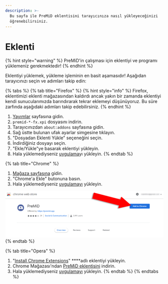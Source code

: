```yaml
---
description: >-
  Bu sayfa ile PreMiD eklentisini tarayıcınıza nasıl yükleyeceğinizi
  öğrenebilirsiniz.
---
```


# Eklenti

{% hint style="warning" %}
PreMiD'in çalışması için eklentiyi ve programı yüklemeniz gerekmektedir!
{% endhint %}

Eklentiyi yüklemek, yükleme işleminin en basit aşamasıdır! Aşağıdan tarayıcınızı seçin ve adımları takip edin:

{% tabs %}
{% tab title="Firefox" %}
{% hint style="info" %}
Firefox, eklentimizi eklenti mağazasından kaldırdı ancak yakın bir zamanda eklentiyi kendi sunucularımızda barındırarak tekrar eklemeyi düşünüyoruz. Bu süre zarfında aşağıdaki adımları takip edebilirsiniz.
{% endhint %}

1. [Yayımlar](https://github.com/PreMiD/PreMiD/releases) sayfasına gidin.
2. `premid-*-fx.xpi` dosyasını indirin.
3. Tarayıcınızdan `about:addons` sayfasına gidin.
4. Sağ üstte bulunan ufak ayarlar simgesine tıklayın.
5. "Dosyadan Eklenti Yükle" seçeneğini seçin.
6. İndirdiğiniz dosyayı seçin.
7. "Ekle/Yükle"ye basarak eklentiyi yükleyin.
8. Hala yüklemediyseniz [uygulama](uygulama.md)yı yükleyin.
{% endtab %}

{% tab title="Chrome" %}
1. [Mağaza sayfasına](https://chrome.google.com/webstore/detail/premid/agjnjboanicjcpenljmaaigopkgdnihi) gidin.
2. "Chrome'a Ekle" butonuna basın.
3. Hala yüklemediyseniz [uygulamayı](uygulama.md) yükleyin.

![](../.gitbook/assets/add-to-chrome_edited.png)
{% endtab %}

{% tab title="Opera" %}
1. "[Install Chrome Extensions](https://addons.opera.com/en/extensions/details/install-chrome-extensions/)" ****adlı eklentiyi yükleyin.
2. Chrome Mağazası'ndan [PreMiD eklentisini](https://chrome.google.com/webstore/detail/premid/agjnjboanicjcpenljmaaigopkgdnihi) indirin.
3. Hala yüklemediyseniz [uygulamayı](uygulama.md) yükleyin.
{% endtab %}
{% endtabs %}

